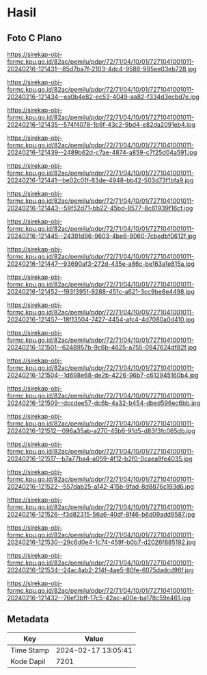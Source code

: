 # Hasil

## Foto C Plano

https://sirekap-obj-formc.kpu.go.id/82ac/pemilu/pdpr/72/71/04/10/01/7271041001011-20240216-121431--85d7ba7f-2103-4dc4-9588-995ee03eb728.jpg

https://sirekap-obj-formc.kpu.go.id/82ac/pemilu/pdpr/72/71/04/10/01/7271041001011-20240216-121434--ea0b4e82-ec53-4049-aa82-f334d3ecbd7e.jpg

https://sirekap-obj-formc.kpu.go.id/82ac/pemilu/pdpr/72/71/04/10/01/7271041001011-20240216-121435--574f4078-1b9f-43c2-9bd4-e82da2091eb4.jpg

https://sirekap-obj-formc.kpu.go.id/82ac/pemilu/pdpr/72/71/04/10/01/7271041001011-20240216-121439--2489b62d-c7ae-4874-a859-c7f25d04a591.jpg

https://sirekap-obj-formc.kpu.go.id/82ac/pemilu/pdpr/72/71/04/10/01/7271041001011-20240216-121441--be02c01f-83de-4948-bb42-503d73f1bfa9.jpg

https://sirekap-obj-formc.kpu.go.id/82ac/pemilu/pdpr/72/71/04/10/01/7271041001011-20240216-121443--59f52d71-bb22-45bd-8577-8c61939f16cf.jpg

https://sirekap-obj-formc.kpu.go.id/82ac/pemilu/pdpr/72/71/04/10/01/7271041001011-20240216-121445--24391d96-9603-4be6-8060-7cbedbf0612f.jpg

https://sirekap-obj-formc.kpu.go.id/82ac/pemilu/pdpr/72/71/04/10/01/7271041001011-20240216-121447--93690af3-272d-435e-a86c-be163a1e815a.jpg

https://sirekap-obj-formc.kpu.go.id/82ac/pemilu/pdpr/72/71/04/10/01/7271041001011-20240216-121452--193f395f-9288-451c-a621-3cc9be8e4498.jpg

https://sirekap-obj-formc.kpu.go.id/82ac/pemilu/pdpr/72/71/04/10/01/7271041001011-20240216-121457--18f13504-7427-4454-afc4-4d7080a0d410.jpg

https://sirekap-obj-formc.kpu.go.id/82ac/pemilu/pdpr/72/71/04/10/01/7271041001011-20240216-121501--6248957b-9c6b-4625-a755-0947624df82f.jpg

https://sirekap-obj-formc.kpu.go.id/82ac/pemilu/pdpr/72/71/04/10/01/7271041001011-20240216-121504--1d698e68-de2b-4226-96b7-c612945160b4.jpg

https://sirekap-obj-formc.kpu.go.id/82ac/pemilu/pdpr/72/71/04/10/01/7271041001011-20240216-121509--dccdee57-dc6b-4a32-b454-dbed596ec6bb.jpg

https://sirekap-obj-formc.kpu.go.id/82ac/pemilu/pdpr/72/71/04/10/01/7271041001011-20240216-121512--096a35ab-a270-45b6-91d5-d83f3fc065db.jpg

https://sirekap-obj-formc.kpu.go.id/82ac/pemilu/pdpr/72/71/04/10/01/7271041001011-20240216-121517--b7a77ba4-a059-4f12-b2f0-0caea9fe4035.jpg

https://sirekap-obj-formc.kpu.go.id/82ac/pemilu/pdpr/72/71/04/10/01/7271041001011-20240216-121522--557dab25-a142-415b-9fad-8d8876c193d6.jpg

https://sirekap-obj-formc.kpu.go.id/82ac/pemilu/pdpr/72/71/04/10/01/7271041001011-20240216-121526--f3d82315-56a6-40df-8f46-b6d09add9587.jpg

https://sirekap-obj-formc.kpu.go.id/82ac/pemilu/pdpr/72/71/04/10/01/7271041001011-20240216-121530--29c6d0e4-1c74-459f-b0b7-d2026f885192.jpg

https://sirekap-obj-formc.kpu.go.id/82ac/pemilu/pdpr/72/71/04/10/01/7271041001011-20240216-121534--24ac4ab2-214f-4ae5-80fe-6075dadcd96f.jpg

https://sirekap-obj-formc.kpu.go.id/82ac/pemilu/pdpr/72/71/04/10/01/7271041001011-20240216-121432--76ef3bff-17c5-42ac-a00e-ba178c59e461.jpg


## Metadata

| Key        | Value               |
| ---------- | ------------------- |
| Time Stamp | 2024-02-17 13:05:41 |
| Kode Dapil | 7201                |



